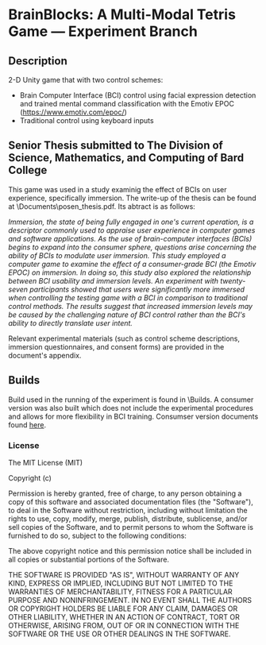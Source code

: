 
# BrainBlocks: A Multi-Modal Tetris Game — Experiment Branch

## Description

2-D Unity game that with two control schemes: 
- Brain Computer Interface (BCI) control using facial expression detection and trained mental command classification with the Emotiv EPOC (https://www.emotiv.com/epoc/)
- Traditional control using keyboard inputs

## Senior Thesis submitted to The Division of Science, Mathematics, and Computing of Bard College
This game was used in a study examinig the effect of BCIs on user experience, specifically immersion. The write-up of the thesis can be found at \Documents\posen_thesis.pdf. Its abtract is as follows:

*Immersion, the state of being fully engaged in one's current operation, is a descriptor commonly used to appraise user experience in computer games and software applications. As the use of brain-computer interfaces (BCIs) begins to expand into the consumer sphere, questions arise concerning the ability of BCIs to modulate user immersion. This study employed a computer game to examine the effect of a consumer-grade BCI (the Emotiv EPOC) on immersion. In doing so, this study also explored the relationship between BCI usability and immersion levels. An experiment with twenty-seven participants showed that users were significantly more immersed when controlling the testing game with a BCI in comparison to traditional control methods. The results suggest that increased immersion levels may be caused by the challenging nature of BCI control rather than the BCI's ability to directly translate user intent.*

Relevant experimental materials (such as control scheme descriptions, immersion questionnaires, and consent forms) are provided in the document's appendix.

## Builds
Build used in the running of the experiment is found in \Builds.
A consumer version was also built which does not include the experimental procedures and allows for more flexibility in BCI training. Consumser version documents found [here](https://github.com/esposen/building_blocks/tree/consumer).

### License

The MIT License (MIT)

Copyright (c) <year> <copyright holders>

Permission is hereby granted, free of charge, to any person obtaining a copy of this software and associated documentation files (the "Software"), to deal in the Software without restriction, including without limitation the rights to use, copy, modify, merge, publish, distribute, sublicense, and/or sell copies of the Software, and to permit persons to whom the Software is furnished to do so, subject to the following conditions:

The above copyright notice and this permission notice shall be included in all copies or substantial portions of the Software.

THE SOFTWARE IS PROVIDED "AS IS", WITHOUT WARRANTY OF ANY KIND, EXPRESS OR IMPLIED, INCLUDING BUT NOT LIMITED TO THE WARRANTIES OF MERCHANTABILITY, FITNESS FOR A PARTICULAR PURPOSE AND NONINFRINGEMENT. IN NO EVENT SHALL THE AUTHORS OR COPYRIGHT HOLDERS BE LIABLE FOR ANY CLAIM, DAMAGES OR OTHER LIABILITY, WHETHER IN AN ACTION OF CONTRACT, TORT OR OTHERWISE, ARISING FROM, OUT OF OR IN CONNECTION WITH THE SOFTWARE OR THE USE OR OTHER DEALINGS IN THE SOFTWARE.
